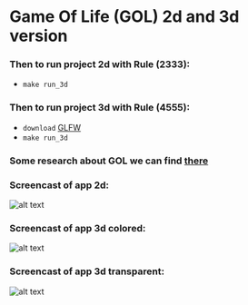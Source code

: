 # Game Of Life (GOL) 2d and 3d version
### Then to run project 2d with Rule (2333):
- `make run_3d`
### Then to run project 3d with Rule (4555):
- `download` [GLFW]
- `make run_3d`
### Some research about GOL we can find [there]

### Screencast of app 2d:
![alt text](https://github.com/Acool4ik/GameOfLife-2d-and-3d/blob/master/images/Screencast_2d.gif)
### Screencast of app 3d colored:
![alt text](https://github.com/Acool4ik/GameOfLife-2d-and-3d/blob/master/images/Screencast_3d_colored.gif)
### Screencast of app 3d transparent:
![alt text](https://github.com/Acool4ik/GameOfLife-2d-and-3d/blob/master/images/Screencast_3d_transparent.gif)

   [GLFW]: <https://www.glfw.org/download.html>
   [there]: <https://content.wolfram.com/uploads/sites/13/2018/02/01-3-1.pdf>
